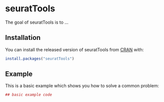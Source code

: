 # seuratTools

The goal of seuratTools is to ...

## Installation

You can install the released version of seuratTools from [CRAN](https://CRAN.R-project.org) with:

``` r
install.packages("seuratTools")
```

## Example

This is a basic example which shows you how to solve a common problem:

``` r
## basic example code
```

